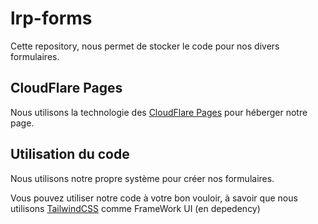 # lrp-forms
Cette repository, nous permet de stocker le code pour nos divers formulaires.

## CloudFlare Pages
Nous utilisons la technologie des [CloudFlare Pages](https://pages.dev) pour héberger notre page.

## Utilisation du code
Nous utilisons notre propre système pour créer nos formulaires.

Vous pouvez utiliser notre code à votre bon vouloir, à savoir que nous utilisons [TailwindCSS](https://tailwindcss.com) comme FrameWork UI (en depedency)


